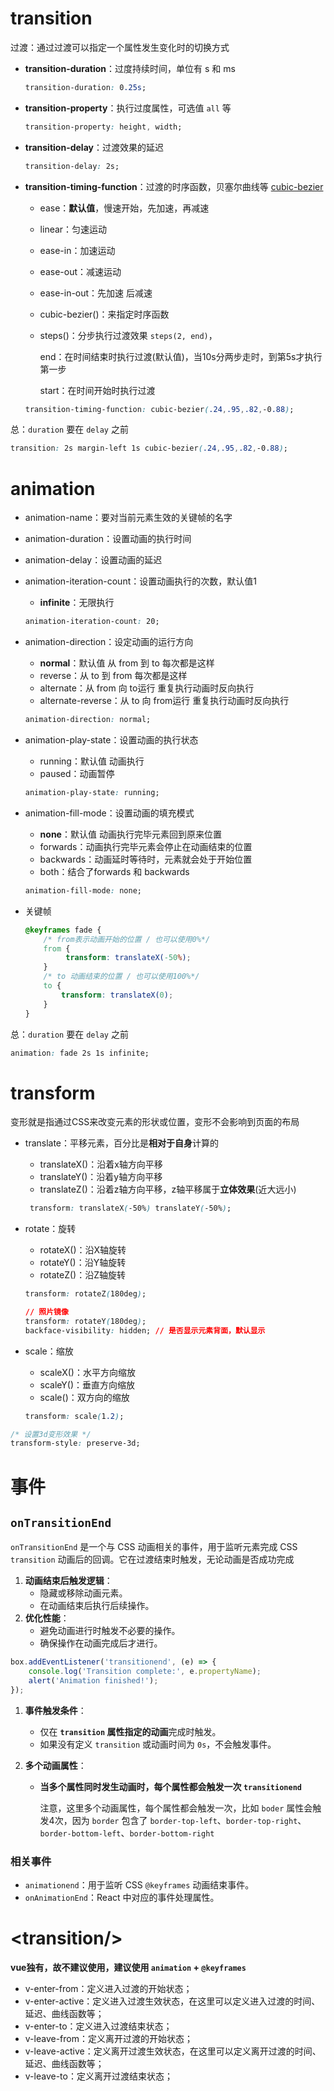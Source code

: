 # transition

过渡：通过过渡可以指定一个属性发生变化时的切换方式

- **transition-duration**：过度持续时间，单位有 s 和 ms

   ```css
   transition-duration: 0.25s;
   ```

- **transition-property**：执行过度属性，可选值 `all` 等

   ```css
   transition-property: height, width;
   ```

- **transition-delay**：过渡效果的延迟

  ```css
  transition-delay: 2s;
  ```

- **transition-timing-function**：过渡的时序函数，贝塞尔曲线等 [cubic-bezier](https://cubic-bezier.com "cubic-bezier") 

  - ease：**默认值**，慢速开始，先加速，再减速

  - linear：匀速运动

  - ease-in：加速运动

  - ease-out：减速运动

  - ease-in-out：先加速 后减速

  -  cubic-bezier()：来指定时序函数

  - steps()：分步执行过渡效果 `steps(2, end)`，

    end：在时间结束时执行过渡(默认值)，当10s分两步走时，到第5s才执行第一步

    start：在时间开始时执行过渡

  ```css
  transition-timing-function: cubic-bezier(.24,.95,.82,-0.88);
  ```

总：`duration` 要在 `delay` 之前

```css
transition: 2s margin-left 1s cubic-bezier(.24,.95,.82,-0.88);
```



# animation

- animation-name：要对当前元素生效的关键帧的名字

- animation-duration：设置动画的执行时间

- animation-delay：设置动画的延迟

- animation-iteration-count：设置动画执行的次数，默认值1

  - **infinite**：无限执行

  ```css
  animation-iteration-count: 20;
  ```

- animation-direction：设定动画的运行方向

  - **normal**：默认值 从 from 到 to 每次都是这样
  - reverse：从 to 到 from 每次都是这样
  - alternate：从 from 向 to运行 重复执行动画时反向执行
  - alternate-reverse：从 to 向 from运行 重复执行动画时反向执行

  ```css
  animation-direction: normal;
  ```

- animation-play-state：设置动画的执行状态

  - running：默认值 动画执行
  - paused：动画暂停

  ```css
  animation-play-state: running;
  ```

- animation-fill-mode：设置动画的填充模式

  - **none**：默认值 动画执行完毕元素回到原来位置
  - forwards：动画执行完毕元素会停止在动画结束的位置
  - backwards：动画延时等待时，元素就会处于开始位置
  - both：结合了forwards 和 backwards

  ```css
  animation-fill-mode: none;
  ```

- 关键帧

  ```css
  @keyframes fade {
      /* from表示动画开始的位置 / 也可以使用0%*/
      from {
           transform: translateX(-50%);
      }
      /* to 动画结束的位置 / 也可以使用100%*/
      to {
          transform: translateX(0);
      }
  }
  ```

总：`duration` 要在 `delay` 之前

```css
animation: fade 2s 1s infinite;
```



# transform

变形就是指通过CSS来改变元素的形状或位置，变形不会影响到页面的布局

- translate：平移元素，百分比是**相对于自身**计算的

  - translateX()：沿着x轴方向平移
  - translateY()：沿着y轴方向平移
  - translateZ()：沿着z轴方向平移，z轴平移属于**立体效果**(近大远小)

  ```css
   transform: translateX(-50%) translateY(-50%);
  ```

- rotate：旋转

  - rotateX()：沿X轴旋转
  - rotateY()：沿Y轴旋转
  - rotateZ()：沿Z轴旋转

  ```css
  transform: rotateZ(180deg);
  ```

  ```css
  // 照片镜像
  transform: rotateY(180deg);
  backface-visibility: hidden; // 是否显示元素背面，默认显示
  ```

- scale：缩放

  - scaleX()：水平方向缩放
  - scaleY()：垂直方向缩放
  - scale()：双方向的缩放

  ```css
  transform: scale(1.2);
  ```


```css
/* 设置3d变形效果 */
transform-style: preserve-3d;
```





# 事件

## `onTransitionEnd`

`onTransitionEnd` 是一个与 CSS 动画相关的事件，用于监听元素完成 CSS `transition` 动画后的回调。它在过渡结束时触发，无论动画是否成功完成

1. **动画结束后触发逻辑**：
   - 隐藏或移除动画元素。
   - 在动画结束后执行后续操作。
2. **优化性能**：
   - 避免动画进行时触发不必要的操作。
   - 确保操作在动画完成后才进行。

```javascript
box.addEventListener('transitionend', (e) => {
    console.log('Transition complete:', e.propertyName);
    alert('Animation finished!');
});
```

1. **事件触发条件**：

   - 仅在 **`transition` 属性指定的动画**完成时触发。
   - 如果没有定义 `transition` 或动画时间为 `0s`，不会触发事件。

2. **多个动画属性**：

   - **当多个属性同时发生动画时，每个属性都会触发一次 `transitionend`**

     注意，这里多个动画属性，每个属性都会触发一次，比如 `boder` 属性会触发4次，因为 `border` 包含了 `border-top-left`、`border-top-right`、`border-bottom-left`、`border-bottom-right`

### 相关事件

- `animationend`：用于监听 CSS `@keyframes` 动画结束事件。
- `onAnimationEnd`：React 中对应的事件处理属性。























# \<transition/>

**vue独有，故不建议使用，建议使用 `animation` + `@keyframes`**

- v-enter-from：定义进入过渡的开始状态；
- v-enter-active：定义进入过渡生效状态，在这里可以定义进入过渡的时间、延迟、曲线函数等；
- v-enter-to：定义进入过渡结束状态；
- v-leave-from：定义离开过渡的开始状态；
- v-leave-active：定义离开过渡生效状态，在这里可以定义离开过渡的时间、延迟、曲线函数等；
- v-leave-to：定义离开过渡结束状态；
